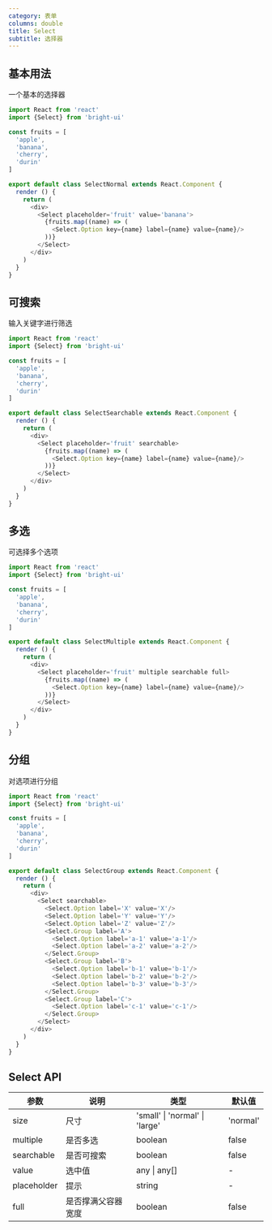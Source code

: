 ```yaml
---
category: 表单
columns: double
title: Select
subtitle: 选择器
---
```


## 基本用法

一个基本的选择器

```js
import React from 'react'
import {Select} from 'bright-ui'

const fruits = [
  'apple',
  'banana',
  'cherry',
  'durin'
]

export default class SelectNormal extends React.Component {
  render () {
    return (
      <div>
        <Select placeholder='fruit' value='banana'>
          {fruits.map((name) => (
            <Select.Option key={name} label={name} value={name}/>
          ))}
        </Select>
      </div>
    )
  }
}
```

## 可搜索

输入关键字进行筛选

```js
import React from 'react'
import {Select} from 'bright-ui'

const fruits = [
  'apple',
  'banana',
  'cherry',
  'durin'
]

export default class SelectSearchable extends React.Component {
  render () {
    return (
      <div>
        <Select placeholder='fruit' searchable>
          {fruits.map((name) => (
            <Select.Option key={name} label={name} value={name}/>
          ))}
        </Select>
      </div>
    )
  }
}
```

## 多选

可选择多个选项

```js
import React from 'react'
import {Select} from 'bright-ui'

const fruits = [
  'apple',
  'banana',
  'cherry',
  'durin'
]

export default class SelectMultiple extends React.Component {
  render () {
    return (
      <div>
        <Select placeholder='fruit' multiple searchable full>
          {fruits.map((name) => (
            <Select.Option key={name} label={name} value={name}/>
          ))}
        </Select>
      </div>
    )
  }
}
```

## 分组

对选项进行分组

```js
import React from 'react'
import {Select} from 'bright-ui'

const fruits = [
  'apple',
  'banana',
  'cherry',
  'durin'
]

export default class SelectGroup extends React.Component {
  render () {
    return (
      <div>
        <Select searchable>
          <Select.Option label='X' value='X'/>
          <Select.Option label='Y' value='Y'/>
          <Select.Option label='Z' value='Z'/>
          <Select.Group label='A'>
            <Select.Option label='a-1' value='a-1'/>
            <Select.Option label='a-2' value='a-2'/>
          </Select.Group>
          <Select.Group label='B'>
            <Select.Option label='b-1' value='b-1'/>
            <Select.Option label='b-2' value='b-2'/>
            <Select.Option label='b-3' value='b-3'/>
          </Select.Group>
          <Select.Group label='C'>
            <Select.Option label='c-1' value='c-1'/>
          </Select.Group>
        </Select>
      </div>
    )
  }
}
```

## Select API

| 参数 | 说明 | 类型 | 默认值 |
|---|---|---|---|
| size | 尺寸 | 'small' \| 'normal' \| 'large' |  'normal' |
| multiple | 是否多选 | boolean | false |
| searchable | 是否可搜索 | boolean | false |
| value | 选中值 | any \| any[] | - |
| placeholder | 提示 | string | - |
| full | 是否撑满父容器宽度 | boolean | false |
